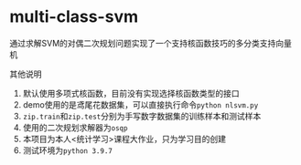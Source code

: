 # multi-class-svm
通过求解SVM的对偶二次规划问题实现了一个支持核函数技巧的多分类支持向量机

其他说明
1. 默认使用多项式核函数，目前没有实现选择核函数类型的接口
2. demo使用的是鸢尾花数据集，可以直接执行命令```python nlsvm.py```
3. ```zip.train```和```zip.test```分别为手写数字数据集的训练样本和测试样本
4. 使用的二次规划求解器为```osqp```
5. 本项目为本人<统计学习>课程大作业，只为学习目的创建
6. 测试环境为```python 3.9.7```
